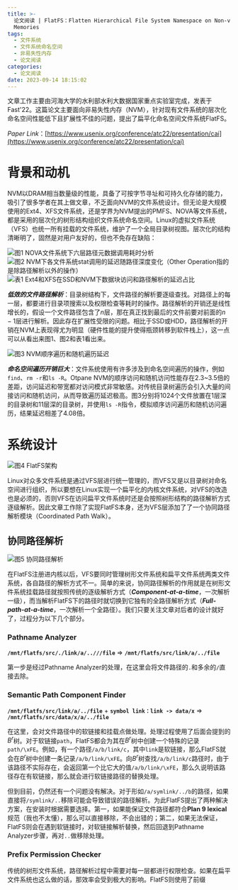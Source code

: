 ```yaml
---
title: >-
  论文阅读 | FlatFS：Flatten Hierarchical File System Namespace on Non-volatile
  Memories
tags:
  - 文件系统
  - 文件系统命名空间
  - 非易失性内存
  - 论文阅读
categories:
  - 论文阅读
date: 2023-09-14 18:15:02
---
```



文章工作主要由河海大学的水利部水利大数据国家重点实验室完成，发表于Fast'22。这篇论文主要面向非易失性内存（NVM），针对现有文件系统的层次化命名空间性能低下且扩展性不佳的问题，提出了扁平化命名空间文件系统FlatFS。  

<!-- more -->

*Paper Link*：[https://www.usenix.org/conference/atc22/presentation/cai](https://www.usenix.org/conference/atc22/presentation/cai)  

# 背景和动机  

NVM以DRAM相当数量级的性能，具备了可按字节寻址和可持久化存储的能力，吸引了很多学者在其上做文章，不乏面向NVM的文件系统设计。但无论是大规模使用的Ext4、XFS文件系统，还是学界为NVM提出的PMFS、NOVA等文件系统，都是采用的层次化的树形结构组织文件系统命名空间。Linux的虚拟文件系统（VFS）也统一所有挂载的文件系统，维护了一个全局目录树视图。层次化的结构清晰明了，固然是对用户友好的，但也不免存在缺陷：  

![图1 NOVA文件系统下六层路径元数据调用耗时分析](Fig1-execution_time_breakdown.jpg)  
![图2 NVM下各文件系统stat调用的延迟随路径深度变化（Other Operation指的是除路径解析以外的操作）](Fig2-path_walk_scalability.jpg)  
![表1 Ext4和XFS在SSD和NVM下数据块访问和路径解析的延迟占比](Table1-block_read_and_dentry_lookup_latency.jpg)  


***低效的文件路径解析***：目录树结构下，文件路径的解析要逐级查找。对路径上的每一层，都要进行目录项搜索以及权限检查等耗时的操作。路径解析的开销还是线性增长的，假设一个文件路径包含了$n$层，那在真正找到最后的文件前要对前面的$n-1$层进行解析。因此存在扩展性受限的问题。相比于SSD或HDD，路径解析的开销在NVM上表现得尤为明显（硬件性能的提升使得瓶颈转移到软件栈上），这一点可以从看出来图1、图2和表1看出来。  

![图3 NVM顺序遍历和随机遍历延迟](Fig3-directory_read_performance.jpg)  

***命名空间遍历开销巨大***：文件系统使用有许多涉及到命名空间遍历的操作，例如`find`、`rm -r`和`ls -R`。Otpane NVM的顺序访问和随机访问性能存在2.3~3.5倍的差距，访问延迟和带宽都对访问模式非常敏感。对传统目录树遍历会引入大量的间接访问和随机访问，从而导致遍历延迟极高。图3分别将1024个文件放置在1层深的目录树和11层深的目录树，并使用`ls -R`指令，模拟顺序访问遍历和随机访问遍历，结果延迟相差了4.08倍。  

# 系统设计

![图4 FlatFS架构](Fig4-architecture.jpg)  

Linux对众多文件系统是通过VFS层进行统一管理的，而VFS又是以目录树对命名空间进行组织，所以要想在Linux实现一个扁平化的内核文件系统，对VFS的改造也是必须的，否则VFS在访问扁平文件系统时还是会按照树形结构的路径解析方式逐级解析。因此文章工作除了实现FlatFS本身，还为VFS层添加了了一个协同路径解析模块（Coordinated Path Walk）。  

## 协同路径解析

![图5 协同路径解析](Fig5-coordinated_file_path_walk.jpg)  

在FlatFS注册进内核以后，VFS要同时管理树形文件系统和扁平文件系统两类文件系统，各自路径的解析方式不一。简单的来说，协同路径解析的作用就是在树形文件系统挂载路径就按照传统的逐级解析方式（***Component-at-a-time***，一次解析一级），而当解析FlatFS下的路径时就切换到它独有的全路径解析方式（***Full-path-at-a-time***，一次解析一个全路径）。我们只要关注文章对后者的设计就好了，过程分为以下几个部分。  

### Pathname Analyzer

**`/mnt/flatfs/src/./link/a/..///file`** => **`/mnt/flatfs/src/link/a/../file`**   

第一步是经过Pathname Analyzer的处理，在这里会将文件路径的`.`和多余的`/`直接去除。

### Semantic Path Component Finder

**`/mnt/flatfs/src/link/a/../file`** + **`symbol link：link -> data/x`** => **`/mnt/flatfs/src/data/x/a/../file`**   

在这里，会对文件路径中的软链接和挂载点做处理。处理过程使用了后面会提到的$B^{r}$树。对于软链接`path`，FlatFS都会为其在$B^{r}$树中创建一个特殊的记录`path/\xFE`。例如，有一个路径`/a/b/link/c`，其中`link`是软链接，那么FlatFS就会在$B^{r}$树中创建一条记录`/a/b/link/\xFE`。向$B^{r}$树查找`/a/b/link/c`路径时，由于该路径不实际存在，会返回第一个比它大的值`/a/b/link/\xFE`，那么久说明该路径存在有软链接，那么就会进行软链接路径的替换处理。  

但到目前，仍然还有一个问题没有解决。对于形如`/a/symlink/../b`的路径，如果直接将`/symlink/..`移除可能会导致错误的路径解析。为此FlatFS提出了两种解决方案，在安装时根据需要选择。第一，如果能保证文件路径都符合**Plan 9 lexical**规范（我也不太懂），那么可以直接移除，不会出错的；第二，如果无法保证，FlatFS则会在遇到软链接时，对软链接解析替换，然后回退到Pathname Analyzer步骤，再对`..`做移除处理。

### Prefix Permission Checker

传统的树形文件系统，路径解析过程中需要对每一层都进行权限检查。如果在扁平文件系统也这么做的话，那效率会受到极大的影响。FlatFS则使用了前缀